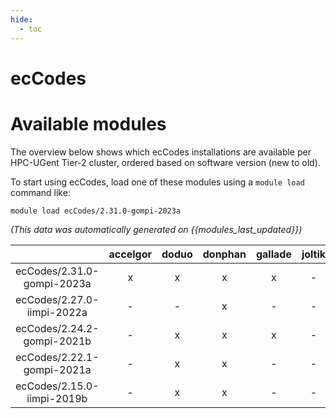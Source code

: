 ```yaml
---
hide:
  - toc
---
```


ecCodes
=======

# Available modules


The overview below shows which ecCodes installations are available per HPC-UGent Tier-2 cluster, ordered based on software version (new to old).

To start using ecCodes, load one of these modules using a `module load` command like:

```shell
module load ecCodes/2.31.0-gompi-2023a
```

*(This data was automatically generated on {{modules_last_updated}})*  

| |accelgor|doduo|donphan|gallade|joltik|shinx|
| :---: | :---: | :---: | :---: | :---: | :---: | :---: |
|ecCodes/2.31.0-gompi-2023a|x|x|x|x|-|x|
|ecCodes/2.27.0-iimpi-2022a|-|-|x|-|-|-|
|ecCodes/2.24.2-gompi-2021b|-|x|x|x|-|-|
|ecCodes/2.22.1-gompi-2021a|-|x|x|-|-|-|
|ecCodes/2.15.0-iimpi-2019b|-|x|x|-|-|-|
